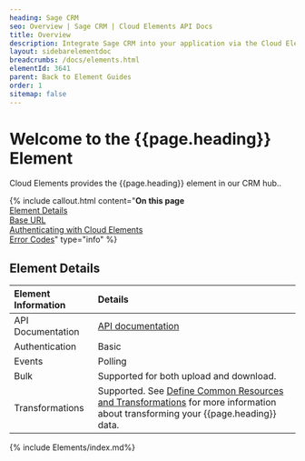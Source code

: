 ```yaml
---
heading: Sage CRM
seo: Overview | Sage CRM | Cloud Elements API Docs
title: Overview
description: Integrate Sage CRM into your application via the Cloud Elements APIs.
layout: sidebarelementdoc
breadcrumbs: /docs/elements.html
elementId: 3641
parent: Back to Element Guides
order: 1
sitemap: false
---
```


# Welcome to the {{page.heading}} Element

Cloud Elements provides the {{page.heading}} element in our CRM hub..

{% include callout.html content="<strong>On this page</strong></br><a href=#element-details>Element Details</a></br><a href=#base-url>Base URL</a></br><a href=#authenticating-with-cloud-elements>Authenticating with Cloud Elements</a></br><a href=#error-codes>Error Codes</a>" type="info" %}

## Element Details

| Element Information | Details     |
| :------------- | :------------- |
| API Documentation | [API documentation](https://community.sagecrm.com/user_community/m/cloud_documentation/tags/English/default.aspx) |
| Authentication | Basic  |
| Events | Polling |
| Bulk | Supported for both upload and download. |
| Transformations | Supported. See [Define Common Resources and Transformations](https://docs.cloud-elements.com/home/common-object) for more information about transforming your {{page.heading}} data.|

{% include Elements/index.md%}

